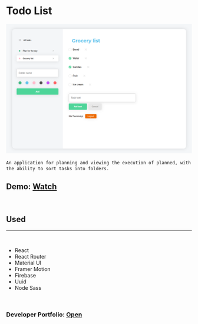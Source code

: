 # Todo List

![Todo List](./src/assets/img/TodoList.png "Todo List")

```
An application for planning and viewing the execution of planned, with the ability to sort tasks into folders.
```

## Demo: [Watch](https://www.google.com)

<br>

## Used
---
<br>

- React
- React Router
- Material UI
- Framer Motion
- Firebase
- Uuid
- Node Sass

<br>

### Developer Portfolio: [Open](https://www.google.com)

